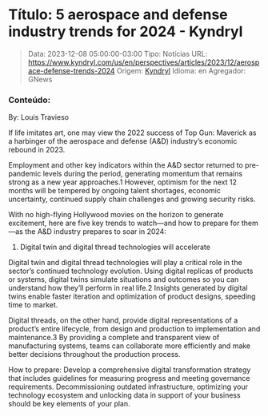 # Título: 5 aerospace and defense industry trends for 2024 - Kyndryl

>Data: 2023-12-08 05:00:00-03:00
>Tipo: Notícias
>URL: https://www.kyndryl.com/us/en/perspectives/articles/2023/12/aerospace-defense-trends-2024
>Origem: [Kyndryl](https://www.kyndryl.com)
>Idioma: en
>Agregador: GNews

### Conteúdo:

By: Louis Travieso

If life imitates art, one may view the 2022 success of Top Gun: Maverick as a harbinger of the aerospace and defense (A&D) industry’s economic rebound in 2023.

Employment and other key indicators within the A&D sector returned to pre-pandemic levels during the period, generating momentum that remains strong as a new year approaches.1 However, optimism for the next 12 months will be tempered by ongoing talent shortages, economic uncertainty, continued supply chain challenges and growing security risks.

With no high-flying Hollywood movies on the horizon to generate excitement, here are five key trends to watch—and how to prepare for them—as the A&D industry prepares to soar in 2024:

1. Digital twin and digital thread technologies will accelerate

Digital twin and digital thread technologies will play a critical role in the sector’s continued technology evolution. Using digital replicas of products or systems, digital twins simulate situations and outcomes so you can understand how they’ll perform in real life.2 Insights generated by digital twins enable faster iteration and optimization of product designs, speeding time to market.

Digital threads, on the other hand, provide digital representations of a product’s entire lifecycle, from design and production to implementation and maintenance.3 By providing a complete and transparent view of manufacturing systems, teams can collaborate more efficiently and make better decisions throughout the production process.

How to prepare: Develop a comprehensive digital transformation strategy that includes guidelines for measuring progress and meeting governance requirements. Decommissioning outdated infrastructure, optimizing your technology ecosystem and unlocking data in support of your business should be key elements of your plan.
